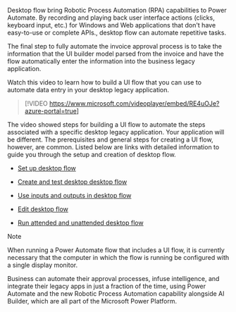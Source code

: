 Desktop flow bring Robotic Process Automation (RPA) capabilities to Power Automate. By recording and playing back user interface actions (clicks, keyboard input, etc.) for Windows and Web applications that don't have easy-to-use or complete APIs., desktop flow can automate repetitive tasks.

The final step to fully automate the invoice approval process is to take the information that the UI builder model parsed from the invoice and have the flow automatically enter the information into the business legacy application.

Watch this video to learn how to build a UI flow that you can use to automate data entry in your desktop legacy application.

>[!VIDEO https://www.microsoft.com/videoplayer/embed/RE4uOJe?azure-portal=true]

The video showed steps for building a UI flow to automate the steps associated with a specific desktop legacy application. Your application will be different. The prerequisites and general steps for creating a UI flow, however, are common.  Listed below are links with detailed information to guide you through the setup and creation of desktop flow.

- [Set up desktop flow](https://docs.microsoft.com/power-automate/ui-flows/setup?azure-portal=true)

- [Create and test desktop desktop flow](https://docs.microsoft.com/power-automate/ui-flows/create-desktop?azure-portal=true)

- [Use inputs and outputs in desktop flow](https://docs.microsoft.com/power-automate/ui-flows/inputs-outputs-desktop?azure-portal=true)

- [Edit desktop flow](https://docs.microsoft.com/power-automate/ui-flows/edit-desktop?azure-portal=true)

- [Run attended and unattended desktop flow](https://docs.microsoft.com/power-automate/ui-flows/run-ui-flow?azure-portal=true)

>[!NOTE]
> When running a Power Automate flow that includes a UI flow, it is currently necessary that the computer in which the flow is running be configured with a single display monitor.

Business can automate their approval processes, infuse intelligence, and integrate their legacy apps in just a fraction of the time, using Power Automate and the new Robotic Process Automation capability alongside AI Builder, which are all part of the Microsoft Power Platform.


